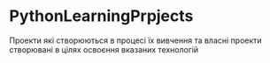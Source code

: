 # PythonLearningPrpjects
Проекти які створюються в процесі їх вивчення та власні проекти створювані в цілях освоєння вказаних технологій
